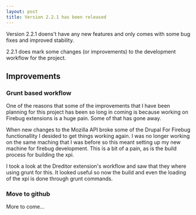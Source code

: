```yaml
---
layout: post
title: Version 2.2.1 has been released
---
```


Version 2.2.1 doens't have any new features and only comes with some bug fixes and improved stability.

2.2.1 does mark some changes (or improvements) to the development workflow for the project.

## Improvements

### Grunt based workflow

One of the reasons that some of the improvements that I have been planning for this project has been so long in coming is because working on Firebug extensions is a huge pain. Some of that has gone away. 

When new changes to the Mozilla API broke some of the Drupal For Firebug functionallity I desided to get things working again. I was no longer working on the same maching that I was before so this meant setting up my new machine for firebug development. This is a bit of a pain, as is the build process for building the xpi.

I took a look at the Dreditor extension's workflow and saw that they where using grunt for this. It looked useful so now the build and even the loading of the xpi is done through grunt commands.

### Move to github

More to come...
